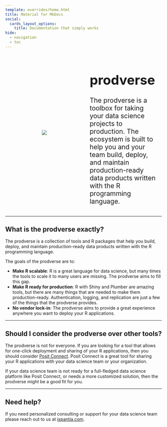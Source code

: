 ```yaml
---
template: overrides/home.html
title: Material for MkDocs
social:
  cards_layout_options:
    title: Documentation that simply works
hide:
  - navigation
  - toc
---
```


<style>
.container {
    display: flex;
    flex: 1 1 0px;
    width: 100%;
    align-items: center; /* Aligns the image and text vertically */
}

.image {
    width: 50%;
    padding-right: 20px;
    padding-left: 20px;
    /* center the image */
    display: flex;
    justify-content: center;
}

.image img {
    max-height: 400px;
}

.text {
    width: 50%;
    padding-left: 20px;
    padding-right: 20px;
    font-size: 1.5em;
}
</style>

<div class="container">
    <div class="image">
        <img src="/figures/prodverse.png">
    </div>
    <div class="text">
        <h1>prodverse</h1>
        <p>
            The prodverse is a toolbox for taking your data science projects to production.
            The ecosystem is built to help you and your team build, deploy,
            and maintain production-ready data products written with the R programming language.
        </p>
    </div>
</div>

---

## What is the prodverse exactly?

The prodverse is a collection of tools and R packages that help you build, deploy,
and maintain production-ready data products written with the R programming language.

The goals of the prodverse are to:

  - **Make R scalable**: R is a great language for data science, but
    many times the tools to scale it to many users are missing.
    The prodverse aims to fill this gap.
  - **Make R ready for production**: R with Shiny and Plumber are amazing
    tools, but there are many things that are needed to make them production-ready.
    Authentication, logging, and replication are just a few of the things that
    the prodverse provides.
  - **No vendor lock-in**: The prodverse aims to provide a great experience
    anywhere you want to deploy your R applications.

---

## Should I consider the prodverse over other tools?

The prodverse is not for everyone. If you are looking for a tool that allows
for one-click deployment and sharing of your R applications, then you should
consider [Posit Connect](https://posit.co/products/enterprise/connect/). Posit
Connect is a great tool for sharing your R applications with your data science
team or your organization.

If your data science team is not ready for a full-fledged data science platform
like Posit Connect, or needs a more customized solution, then the prodverse
might be a good fit for you.

---

## Need help?

If you need personalized consulting or support for your data science team
please reach out to us at [ixpantia.com](https://www.ixpantia.com/en/contact-us).
